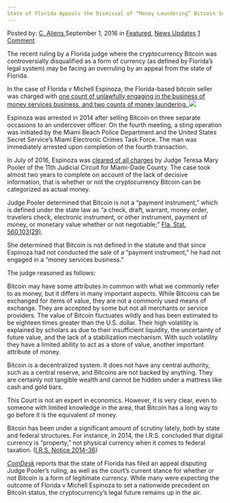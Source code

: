 ```yaml
---
State of Florida Appeals the Dismissal of “Money Laundering” Bitcoin Seller
---
```

<article class="post-listing post-15307 post type-post status-publish format-standard has-post-thumbnail hentry  tag-appeals tag-bitcoin tag-dismissal tag-florida tag-laundering tag-money tag-seller tag-state">
    <div class="post-inner">
        <span>Posted by: <a href="https://www.deepdotweb.com/author/caliens/" title="">C. Aliens </a></span>
    <span>September 1, 2016</span>
    <span>in <a href="https://www.deepdotweb.com/category/deepdot-news/" rel="category tag">Featured</a>, <a href="https://www.deepdotweb.com/category/news-updates/" rel="category tag">News Updates</a></span>
    <span><a href="https://www.deepdotweb.com/2016/09/01/state-florida-appeals-dismissal-money-laundering-bitcoin-seller/#comments">1 Comment</a></span>
    </p>
    <div class="clear"></div>
    <div class="entry">
    <p>The recent ruling by a Florida judge where the cryptocurrency Bitcoin was controversially disqualified as a form of currency (as defined by Florida’s legal system) may be facing an overruling by an appeal from the state of Florida.</p>
    <p>In the case of Florida v Michell Espinoza, the Florida-based bitcoin seller was charged with <a href="https://www.deepdotweb.com/2016/08/30/florida-man-trying-get-case-thrown-claiming-bitcoin-not-real-money/">one count of unlawfully engaging in the business of money services business, and two counts of money laundering. </a><img class="wp-image-15308 aligncenter" src="https://www.deepdotweb.com/wp-content/uploads/2016/08/word-image.jpeg" srcset="https://www.deepdotweb.com/wp-content/uploads/2016/08/word-image.jpeg 960w, https://www.deepdotweb.com/wp-content/uploads/2016/08/word-image-300x200.jpeg 300w" sizes="(max-width: 960px) 100vw, 960px"/></p>
    <p>Espinoza was arrested in 2014 after selling Bitcoin on three separate occasions to an undercover officer. On the fourth meeting, a sting operation was initiated by the Miami Beach Police Department and the United States Secret Service’s Miami Electronic Crimes Task Force. The man was immediately arrested upon completion of the fourth transaction.</p>
    <p>In July of 2016, Espinoza was <a href="https://www.deepdotweb.com/2016/06/04/florida-man-trying-get-case-thrown-claiming-bitcoin-isnt-real-money/">cleared of all charges</a> by Judge Teresa Mary Pooler of the 11th Judicial Circuit for Miami-Dade County. The case took almost two years to complete on account of the lack of decisive information, that is whether or not the cryptocurrency Bitcoin can be categorized as actual money.</p>
    <p>Judge Pooler determined that Bitcoin is not a “payment instrument,” which is defined under the state law as “a check, draft, warrant, money order, travelers check, electronic instrument, or other instrument, payment of money, or monetary value whether or not negotiable;” <a href="http://www.leg.state.fl.us/Statutes/index.cfm?App_mode=Display_Statute&amp;Search_String=&amp;URL=0500-0599/0560/Sections/0560.103.html">Fla. Stat. 560.103(29)</a>.</p>
    <p>She determined that Bitcoin is not defined in the statute and that since Espinoza had not conducted the sale of a “payment instrument,” he had not engaged in a “money services business.”</p>
    <p>The judge reasoned as follows:</p>
    <p>Bitcoin may have some attributes in common with what we commonly refer to as money, but it differs in many important aspects. While Bitcoins can be exchanged for items of value, they are not a commonly used means of exchange. They are accepted by some but not all merchants or service providers. The value of Bitcoin fluctuates wildly and has been estimated to be eighteen times greater than the U.S. dollar. Their high volatility is explained by scholars as due to their insufficient liquidity, the uncertainty of future value, and the lack of a stabilization mechanism. With such volatility they have a limited ability to act as a store of value, another important attribute of money.</p>
    <p>Bitcoin is a decentralized system. It does not have any central authority, such as a central reserve, and Bitcoins are not backed by anything. They are certainly not tangible wealth and cannot be hidden under a mattress like cash and gold bars.</p>
    <p>This Court is not an expert in economics. However, it is very clear, even to someone with limited knowledge in the area, that Bitcoin has a long way to go before it is the equivalent of money.</p>
    <p>Bitcoin has been under a significant amount of scrutiny lately, both by state and federal structures. For instance, in 2014, the I.R.S. concluded that digital currency is “property,” not physical currency when it comes to federal taxation. (<a href="https://www.irs.gov/uac/newsroom/irs-virtual-currency-guidance">I.R.S. Notice 2014-36</a>)</p>
    <p><a href="http://www.coindesk.com/florida-files-appeal-charges-bitcoin-seller-dismissed/"><em>CoinDesk</em></a> reports that the state of Florida has filed an appeal disputing Judge Pooler’s ruling, as well as the court’s current stance for whether or not Bitcoin is a form of legitimate currency. While many were expecting the outcome of Florida v Michell Espinoza to set a nationwide precedent on Bitcoin status, the cryptocurrency’s legal future remains up in the air.</p>
    </div>
    <span style="display:none"><a href="https://www.deepdotweb.com/tag/appeals/" rel="tag">appeals</a> <a href="https://www.deepdotweb.com/tag/bitcoin/" rel="tag">bitcoin</a> <a href="https://www.deepdotweb.com/tag/dismissal/" rel="tag">dismissal</a> <a href="https://www.deepdotweb.com/tag/florida/" rel="tag">florida</a> <a href="https://www.deepdotweb.com/tag/laundering/" rel="tag">laundering</a> <a href="https://www.deepdotweb.com/tag/money/" rel="tag">money</a> <a href="https://www.deepdotweb.com/tag/seller/" rel="tag">seller</a> <a href="https://www.deepdotweb.com/tag/state/" rel="tag">state</a></span> <span style="display:none" class="updated">2016-09-01</span>
    <div style="display:none" class="vcard author" itemprop="author" itemscope itemtype="http://schema.org/Person"><strong class="fn" itemprop="name"><a href="https://www.deepdotweb.com/author/caliens/" title="Posts by C. Aliens" rel="author">C. Aliens</a></strong></div>
    </div>
</article>

